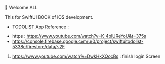 👋 Welcome ALL 

This for SwiftUI BOOK of iOS development. 
* TODOLIST App
Reference : 
- https : https://www.youtube.com/watch?v=K-4blUReYoU&t=375s
- https://console.firebase.google.com/u/0/project/swiftuitodolist-5338c/firestore/data/~2F

1. https://www.youtube.com/watch?v=DwkHkXQocBs : finish login Screen
